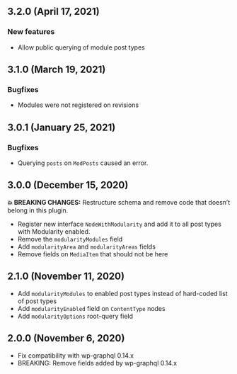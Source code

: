 ## 3.2.0 (April 17, 2021)

### New features

- Allow public querying of module post types

## 3.1.0 (March 19, 2021)

### Bugfixes

- Modules were not registered on revisions

## 3.0.1 (January 25, 2021)

### Bugfixes

- Querying `posts` on `ModPosts` caused an error.

## 3.0.0 (December 15, 2020)

**💥 BREAKING CHANGES:** Restructure schema and remove code that doesn’t belong
in this plugin.

- Register new interface `NodeWithModularity` and add it to all post types with
  Modularity enabled.
- Remove the `modularityModules` field
- Add `modularityArea` and `modularityAreas` fields
- Remove fields on `MediaItem` that should not be here

## 2.1.0 (November 11, 2020)

- Add `modularityModules` to enabled post types instead of hard-coded list of
  post types
- Add `modularityEnabled` field on `ContentType` nodes
- Add `modularityOptions` root-query field

## 2.0.0 (November 6, 2020)

- Fix compatibility with wp-graphql 0.14.x
- BREAKING: Remove fields added by wp-graphql 0.14.x
